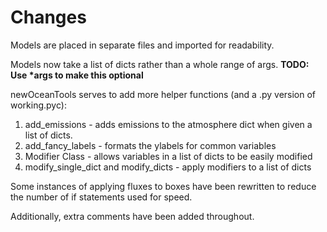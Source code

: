 # Changes

Models are placed in separate files and imported for readability.

Models now take a list of dicts rather than a whole range of args.  **TODO: Use \*args to make this optional**

newOceanTools serves to add more helper functions (and a .py version of working.pyc):

1. add_emissions - adds emissions to the atmosphere dict when given a list of dicts.
2. add_fancy_labels - formats the ylabels for common variables
3. Modifier Class - allows variables in a list of dicts to be easily modified
4. modify_single_dict and modify_dicts - apply modifiers to a list of dicts

Some instances of applying fluxes to boxes have been rewritten to reduce the number of if statements used for speed.

Additionally, extra comments have been added throughout.